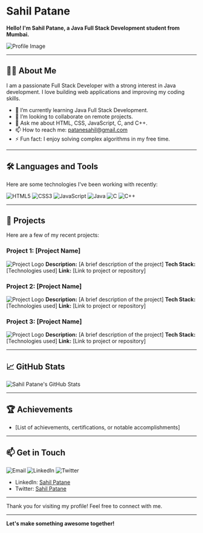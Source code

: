 # Sahil Patane

**Hello! I'm Sahil Patane, a Java Full Stack Development student from Mumbai.**

![Profile Image](https://via.placeholder.com/150) <!-- Replace with your profile image URL -->

---

## 👩‍💻 About Me

I am a passionate Full Stack Developer with a strong interest in Java development. I love building web applications and improving my coding skills.

- 🌱 I’m currently learning Java Full Stack Development.
- 👯 I’m looking to collaborate on remote projects.
- 💬 Ask me about HTML, CSS, JavaScript, C, and C++.
- 📫 How to reach me: [patanesahil@gmail.com](mailto:patanesahil@gmail.com)
- ⚡ Fun fact: I enjoy solving complex algorithms in my free time.

---

## 🛠️ Languages and Tools

Here are some technologies I've been working with recently:

![HTML5](https://img.shields.io/badge/-HTML5-E34F26?style=flat-square&logo=html5&logoColor=white)
![CSS3](https://img.shields.io/badge/-CSS3-1572B6?style=flat-square&logo=css3)
![JavaScript](https://img.shields.io/badge/-JavaScript-F7DF1E?style=flat-square&logo=javascript&logoColor=black)
![Java](https://img.shields.io/badge/-Java-007396?style=flat-square&logo=java&logoColor=white)
![C](https://img.shields.io/badge/-C-A8B9CC?style=flat-square&logo=c&logoColor=black)
![C++](https://img.shields.io/badge/-C++-00599C?style=flat-square&logo=c%2B%2B&logoColor=white)

---

## 🚀 Projects

Here are a few of my recent projects:

### Project 1: [Project Name]
![Project Logo](https://via.placeholder.com/50) <!-- Replace with your project logo URL -->
**Description:** [A brief description of the project]
**Tech Stack:** [Technologies used]
**Link:** [Link to project or repository]

### Project 2: [Project Name]
![Project Logo](https://via.placeholder.com/50) <!-- Replace with your project logo URL -->
**Description:** [A brief description of the project]
**Tech Stack:** [Technologies used]
**Link:** [Link to project or repository]

### Project 3: [Project Name]
![Project Logo](https://via.placeholder.com/50) <!-- Replace with your project logo URL -->
**Description:** [A brief description of the project]
**Tech Stack:** [Technologies used]
**Link:** [Link to project or repository]

---

## 📈 GitHub Stats

![Sahil Patane's GitHub Stats](https://github-readme-stats.vercel.app/api?username=your-github-username&show_icons=true&theme=radical)

---

## 🏆 Achievements

- [List of achievements, certifications, or notable accomplishments]

---

## 📫 Get in Touch

![Email](https://img.shields.io/badge/-patanesahil@gmail.com-EA4335?style=flat-square&logo=gmail&logoColor=white)
![LinkedIn](https://img.shields.io/badge/-Sahil%20Patane-0077B5?style=flat-square&logo=linkedin&logoColor=white)
![Twitter](https://img.shields.io/badge/-SahilPatane-1DA1F2?style=flat-square&logo=twitter&logoColor=white)

- LinkedIn: [Sahil Patane](https://www.linkedin.com/in/sahil-patane-b58005314?utm_source=share&utm_campaign=share_via&utm_content=profile&utm_medium=android_app)
- Twitter: [Sahil Patane](https://x.com/SahilPatane?t=b9dCDIhvLQ_cQAucr-U74Q&s=09)

---

Thank you for visiting my profile! Feel free to connect with me.

---

**Let's make something awesome together!**
